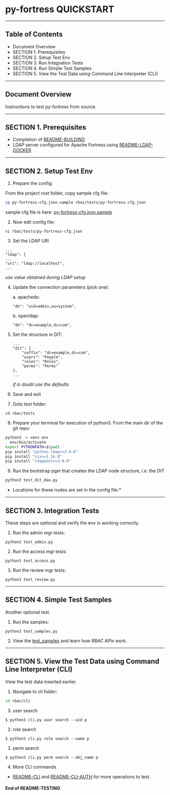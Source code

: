 # py-fortress QUICKSTART
-------------------------------------------------------------------------------
## Table of Contents

 * Document Overview
 * SECTION 1. Prerequisites
 * SECTION 2. Setup Test Env
 * SECTION 3. Run Integration Tests
 * SECTION 4. Run Simple Test Samples
 * SECTION 5. View the Test Data using Command Line Interpreter (CLI)   
___________________________________________________________________________________
## Document Overview

Instructions to test py-fortress from source.
___________________________________________________________________________________
## SECTION 1. Prerequisites

* Completion of [README-BUILDING](README-BUILDING.md)
* LDAP server configured for Apache Fortress using [README-LDAP-DOCKER](./README-LDAP-DOCKER.md)
________________________________________________________________________________
## SECTION 2. Setup Test Env

1. Prepare the config:

From the project root folder, copy sample cfg file:

```bash
cp py-fortress-cfg.json.sample rbac/tests/py-fortress-cfg.json
```

sample cfg file is here: [py-fortress-cfg.json.sample](../py-fortress-cfg.json.sample)

2. Now edit config file:
 ```
vi rbac/tests/py-fortress-cfg.json
```

3. Set the LDAP URI
```
...
"ldap": {
...
"uri": "ldap://localhost",
...
```
*use value obtained during LDAP setup*
        
4. Update the connection parameters (pick one):

    a. apacheds:
    ```
    "dn": "uid=admin,ou=system",
    ```
    
    b. openldap:
    ```
    "dn": "dc=example,dc=com",
    ```

5. Set the structure in DIT:
    ```
    ...
    "dit": {
        "suffix": "dc=example,dc=com",
        "users": "People",
        "roles": "Roles",
        "perms": "Perms"
    },
    ...    
    ```
    *if in doubt use the defaults*
    
6. Save and exit

7. Goto test folder:
 ```
cd rbac/tests
```

8. Prepare your terminal for execution of python3.  From the main dir of the git repo:
```bash
python3 -m venv env
. env/bin/activate
export PYTHONPATH=$(pwd)
pip install "python-ldap>=3.4.0"
pip install "six>=1.16.0"
pip install "ldappool>=3.0.0"
```

9. Run the bootstrap pgm that creates the LDAP node structure, i.e. the *DIT*
```bash
python3 test_dit_dao.py
```
* Locations for these nodes are set in the config file.*
    
__________________________________________________________________________________
## SECTION 3. Integration Tests

These steps are optional and verify the env is working correctly.

1. Run the admin mgr tests:
```
python3 test_admin.py 
```

2. Run the access mgr tests:
```
python3 test_access.py 
```
 
3. Run the review mgr tests:
```
python3 test_review.py 
```
__________________________________________________________________________________
## SECTION 4. Simple Test Samples

Another optional test.  
 
1. Run the samples:
```
python3 test_samples.py 
```

2. View the [test_samples](../rbac/tests/test_samples.py) and learn how RBAC APIs work.

__________________________________________________________________________________
## SECTION 5. View the Test Data using Command Line Interpreter (CLI)

View the test data inserted earlier.

1. Navigate to cli folder:
```bash
cd rbac/cli
```
 
3. user search 
```
$ python3 cli.py user search --uid p
```
    
2. role search 
```
$ python3 cli.py role search --name p
```
    
3. perm search
```
$ python3 cli.py perm search --obj_name p
```

4. More CLI commands
  * [README-CLI](./README-CLI.md) and [README-CLI-AUTH](./README-CLI-AUTH.md) for more operations to test.


#### End of README-TESTING

